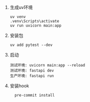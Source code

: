 1. 生成uv环境
    ```shell
    uv venv
   .venv\Scripts\activate
   uv run uvicorn main:app
    ```

2. 安装包
    ```shell
    uv add pytest --dev
    ```

3. 启动
    ```shell
   测试环境: uvicorn main:app --reload
   测试环境: fastapi dev
   生产环境: fastapi run
   ```

4. 安装hook
   ```shell
     pre-commit install
   ```